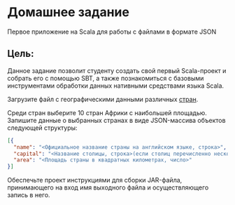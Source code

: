 # Домашнее задание
Первое приложение на Scala для работы с файлами в формате JSON

## Цель:
Данное задание позволит студенту создать свой первый Scala-проект и собрать его с помощью SBT,
а также познакомиться с базовыми инструментами обработки данных нативными средствами языка Scala.

Загрузите файл с географическими данными различных [стран](https://raw.githubusercontent.com/mledoze/countries/master/countries.json).

Среди стран выберите 10 стран Африки с наибольшей площадью.
Запишите данные о выбранных странах в виде JSON-массива объектов следующей структуры:
```json
[{
  "name": "<Официальное название страны на английском языке, строка>",
  "capital": "<Название столицы, строка>(если столиц перечисленно несколько, выберите первую)",
  "area": "<Площадь страны в квадратных километрах, число>"
}]
```

Обеспечьте проект инструкциями для сборки JAR-файла, принимающего на вход имя выходного файла и осуществляющего запись в него.


